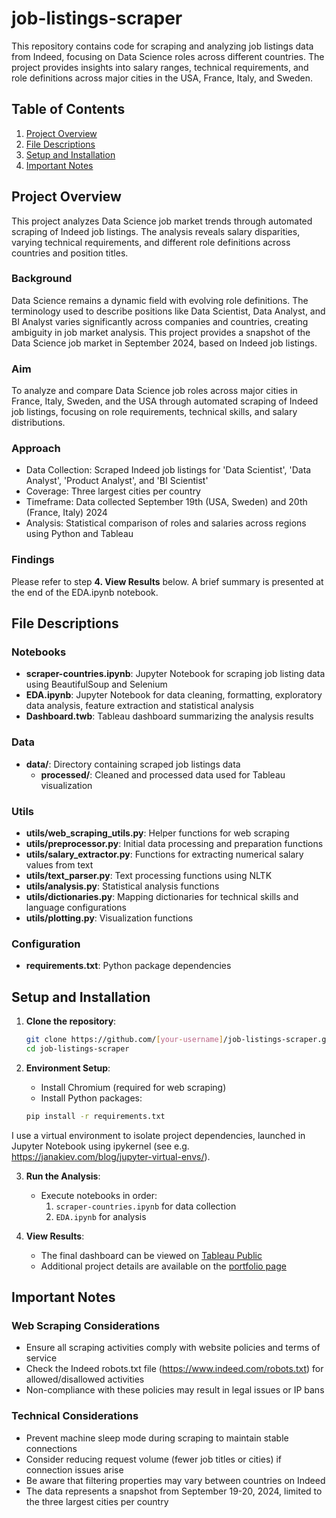 # job-listings-scraper

This repository contains code for scraping and analyzing job listings data from Indeed, focusing on Data Science roles across different countries. The project provides insights into salary ranges, technical requirements, and role definitions across major cities in the USA, France, Italy, and Sweden.

## Table of Contents
1. [Project Overview](#project-overview)
2. [File Descriptions](#file-descriptions)
3. [Setup and Installation](#setup-and-installation)
4. [Important Notes](#important-notes)

## Project Overview

This project analyzes Data Science job market trends through automated scraping of Indeed job listings. The analysis reveals salary disparities, varying technical requirements, and different role definitions across countries and position titles.

### Background
Data Science remains a dynamic field with evolving role definitions. The terminology used to describe positions like Data Scientist, Data Analyst, and BI Analyst varies significantly across companies and countries, creating ambiguity in job market analysis. This project provides a snapshot of the Data Science job market in September 2024, based on Indeed job listings.

### Aim
To analyze and compare Data Science job roles across major cities in France, Italy, Sweden, and the USA through automated scraping of Indeed job listings, focusing on role requirements, technical skills, and salary distributions.

### Approach
- Data Collection: Scraped Indeed job listings for 'Data Scientist', 'Data Analyst', 'Product Analyst', and 'BI Scientist'
- Coverage: Three largest cities per country
- Timeframe: Data collected September 19th (USA, Sweden) and 20th (France, Italy) 2024
- Analysis: Statistical comparison of roles and salaries across regions using Python and Tableau

### Findings
Please refer to step **4. View Results** below. A brief summary is presented at the end of the EDA.ipynb notebook.  

## File Descriptions

### Notebooks
- **scraper-countries.ipynb**: Jupyter Notebook for scraping job listing data using BeautifulSoup and Selenium
- **EDA.ipynb**: Jupyter Notebook for data cleaning, formatting, exploratory data analysis, feature extraction and statistical analysis
- **Dashboard.twb**: Tableau dashboard summarizing the analysis results

### Data
- **data/**: Directory containing scraped job listings data
  - **processed/**: Cleaned and processed data used for Tableau visualization

### Utils
- **utils/web_scraping_utils.py**: Helper functions for web scraping
- **utils/preprocessor.py**: Initial data processing and preparation functions
- **utils/salary_extractor.py**: Functions for extracting numerical salary values from text
- **utils/text_parser.py**: Text processing functions using NLTK
- **utils/analysis.py**: Statistical analysis functions
- **utils/dictionaries.py**: Mapping dictionaries for technical skills and language configurations
- **utils/plotting.py**: Visualization functions

### Configuration
- **requirements.txt**: Python package dependencies

## Setup and Installation

1. **Clone the repository**:
    ```bash
    git clone https://github.com/[your-username]/job-listings-scraper.git
    cd job-listings-scraper
    ```

2. **Environment Setup**:
    - Install Chromium (required for web scraping)
    - Install Python packages:
    ```bash
    pip install -r requirements.txt
    ```
I use a virtual environment to isolate project dependencies, launched in Jupyter Notebook using ipykernel (see e.g. https://janakiev.com/blog/jupyter-virtual-envs/).

3. **Run the Analysis**:
    - Execute notebooks in order:
        1. `scraper-countries.ipynb` for data collection
        2. `EDA.ipynb` for analysis

4. **View Results**:
    - The final dashboard can be viewed on [Tableau Public](https://public.tableau.com/app/profile/emma.frid/viz/DataScienceJobMarketAnalysis_17340041213390/Dashboard2)
    - Additional project details are available on the [portfolio page](https://sites.google.com/view/emmafrid/project-page-7?authuser=0)

## Important Notes

### Web Scraping Considerations
- Ensure all scraping activities comply with website policies and terms of service
- Check the Indeed robots.txt file (https://www.indeed.com/robots.txt) for allowed/disallowed activities
- Non-compliance with these policies may result in legal issues or IP bans

### Technical Considerations
- Prevent machine sleep mode during scraping to maintain stable connections
- Consider reducing request volume (fewer job titles or cities) if connection issues arise
- Be aware that filtering properties may vary between countries on Indeed
- The data represents a snapshot from September 19-20, 2024, limited to the three largest cities per country
